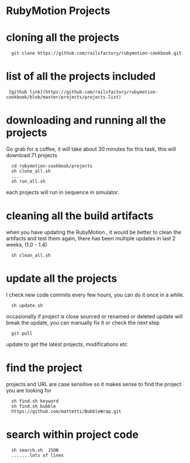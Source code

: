 
# RubyMotion Projects




# cloning all the projects

      git clone https://github.com/railsfactory/rubymotion-cookbook.git


# list of all the projects included

     [github link](https://github.com/railsfactory/rubymotion-cookbook/blob/master/projects/projects.list)

# downloading and running all the projects
Go grab for a coffee, it will take about 30 minutes for this task, this will download 71 projects

      cd rubymotion-cookbook/projects
      sh clone_all.sh
      ...
      sh run_all.sh


each projects will run in sequence in simulator.

# cleaning all the build artifacts
when you have updating the RubyMotion , it would be better to clean the artifacts and test them again, there has been multiple updates in last 2 weeks, (1.0 - 1.4)


      sh clean_all.sh

# update all the projects
I check new code commits every few hours, you can do it once in a while.

      sh update.sh

occasionally if project is close sourced or renamed or deleted update will break the update, you can manually fix it or check the next step

      git pull


update to get the latest projects, modifications etc


# find the project
projects and URL are case sensitive so it makes sense to find the project you are looking for

      sh find.sh keyword
      sh find.sh bubble
      https://github.com/mattetti/BubbleWrap.git


# search within project code


      sh search.sh  JSON
      .......lots of lines







